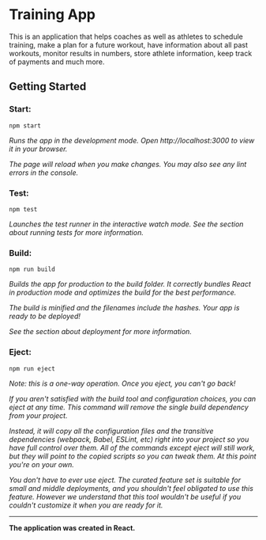 # Training App
This is an application that helps coaches as well as athletes to schedule training, make a plan for a future workout, have information about all past workouts, monitor results in numbers, store athlete information, keep track of payments and much more.

## Getting Started

### Start:
```
npm start
```
*Runs the app in the development mode.
Open http://localhost:3000 to view it in your browser.*

*The page will reload when you make changes.*
*You may also see any lint errors in the console.*

### Test:
```
npm test
```
*Launches the test runner in the interactive watch mode.*
*See the section about running tests for more information.*

### Build:
```
npm run build
```
*Builds the app for production to the build folder.
It correctly bundles React in production mode and optimizes the build for the best performance.*

*The build is minified and the filenames include the hashes.
Your app is ready to be deployed!*

*See the section about deployment for more information.*

### Eject:
```
npm run eject
```
*Note: this is a one-way operation. Once you eject, you can't go back!*

*If you aren't satisfied with the build tool and configuration choices, you can eject at any time. This command will remove the single build dependency from your project.*

*Instead, it will copy all the configuration files and the transitive dependencies (webpack, Babel, ESLint, etc) right into your project so you have full control over them. All of the commands except eject will still work, but they will point to the copied scripts so you can tweak them. At this point you're on your own.*

*You don't have to ever use eject. The curated feature set is suitable for small and middle deployments, and you shouldn't feel obligated to use this feature. However we understand that this tool wouldn't be useful if you couldn't customize it when you are ready for it.*

---
**The application was created in React.**
